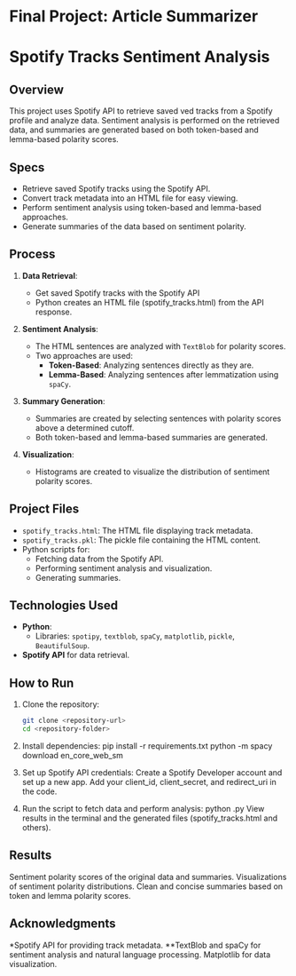 # Final Project: Article Summarizer
# Spotify Tracks Sentiment Analysis

## Overview
This project uses Spotify API to retrieve saved ved tracks from a Spotify profile and analyze data.
Sentiment analysis is performed on the retrieved data, and summaries are generated based on both token-based and lemma-based polarity scores.

## Specs
- Retrieve saved Spotify tracks using the Spotify API.
- Convert track metadata into an HTML file for easy viewing.
- Perform sentiment analysis using token-based and lemma-based approaches.
- Generate summaries of the data based on sentiment polarity.

## Process
1. **Data Retrieval**:
   - Get saved Spotify tracks with the Spotify API
   - Python creates an HTML file (spotify_tracks.html) from the API response.

2. **Sentiment Analysis**:
   - The HTML sentences are analyzed with `TextBlob` for polarity scores.
   - Two approaches are used:
     - **Token-Based**: Analyzing sentences directly as they are.
     - **Lemma-Based**: Analyzing sentences after lemmatization using `spaCy`.

3. **Summary Generation**:
   - Summaries are created by selecting sentences with polarity scores above a determined cutoff.
   - Both token-based and lemma-based summaries are generated.

4. **Visualization**:
   - Histograms are created to visualize the distribution of sentiment polarity scores.

## Project Files
- `spotify_tracks.html`: The HTML file displaying track metadata.
- `spotify_tracks.pkl`: The pickle file containing the HTML content.
- Python scripts for:
  - Fetching data from the Spotify API.
  - Performing sentiment analysis and visualization.
  - Generating summaries.

## Technologies Used
- **Python**:
  - Libraries: `spotipy`, `textblob`, `spaCy`, `matplotlib`, `pickle`, `BeautifulSoup`.
- **Spotify API** for data retrieval.

## How to Run
1. Clone the repository:
   ```bash
   git clone <repository-url>
   cd <repository-folder>

2. Install dependencies:
pip install -r requirements.txt
python -m spacy download en_core_web_sm

3. Set up Spotify API credentials:
Create a Spotify Developer account and set up a new app.
Add your client_id, client_secret, and redirect_uri in the code.

4. Run the script to fetch data and perform analysis:
python <auth>.py
View results in the terminal and the generated files (spotify_tracks.html and others).

## Results
Sentiment polarity scores of the original data and summaries.
Visualizations of sentiment polarity distributions.
Clean and concise summaries based on token and lemma polarity scores.

## Acknowledgments
*Spotify API for providing track metadata.
**TextBlob and spaCy for sentiment analysis and natural language processing.
Matplotlib for data visualization.




